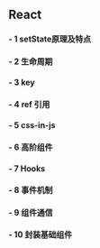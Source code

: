 ## React
#### - 1 setState原理及特点
#### - 2 生命周期
#### - 3 key
#### - 4 ref 引用
#### - 5 css-in-js
#### - 6 高阶组件
#### - 7 Hooks
#### - 8 事件机制
#### - 9 组件通信
#### - 10 封装基础组件
